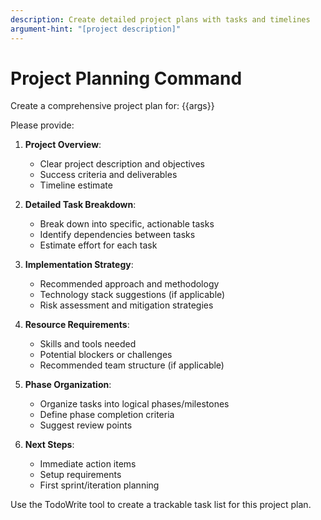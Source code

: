 ```yaml
---
description: Create detailed project plans with tasks and timelines
argument-hint: "[project description]"
---
```


# Project Planning Command

Create a comprehensive project plan for: {{args}}

Please provide:

1. **Project Overview**:
   - Clear project description and objectives
   - Success criteria and deliverables
   - Timeline estimate

2. **Detailed Task Breakdown**:
   - Break down into specific, actionable tasks
   - Identify dependencies between tasks
   - Estimate effort for each task

3. **Implementation Strategy**:
   - Recommended approach and methodology
   - Technology stack suggestions (if applicable)
   - Risk assessment and mitigation strategies

4. **Resource Requirements**:
   - Skills and tools needed
   - Potential blockers or challenges
   - Recommended team structure (if applicable)

5. **Phase Organization**:
   - Organize tasks into logical phases/milestones
   - Define phase completion criteria
   - Suggest review points

6. **Next Steps**:
   - Immediate action items
   - Setup requirements
   - First sprint/iteration planning

Use the TodoWrite tool to create a trackable task list for this project plan.